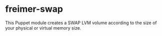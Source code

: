 # freimer-swap
This Puppet module creates a SWAP LVM volume according to the size of your physical or virtual memory size.
